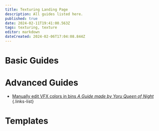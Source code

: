 ```yaml
---
title: Texturing Landing Page
description: All guides listed here.
published: true
date: 2024-02-11T19:41:00.563Z
tags: texturing, texture
editor: markdown
dateCreated: 2024-02-06T17:04:08.844Z
---
```



# Basic Guides


# Advanced Guides

- [Manually edit VFX colors in bins *A Guide made by Yoru Queen of Night*](/specific-guide/coding-landing/man-edit-vfxcolor)
{.links-list}

# Templates


